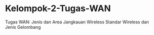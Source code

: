 # Kelompok-2-Tugas-WAN
Tugas WAN: Jenis dan Area Jangkauan Wireless Standar Wireless dan Jenis Gelombang
